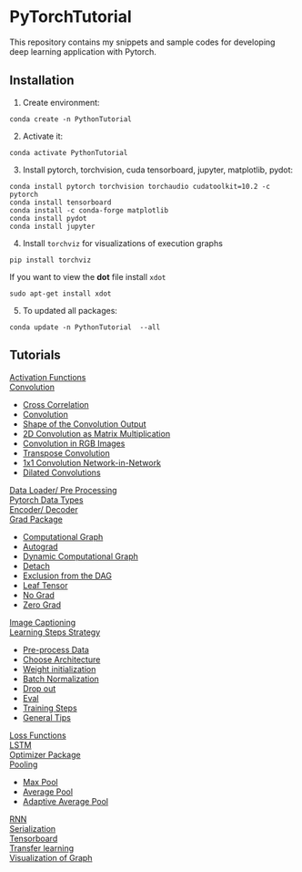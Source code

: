 # PyTorchTutorial
This repository contains my snippets and sample codes for developing deep learning application with Pytorch.

## Installation
1. Create environment:

`conda create -n PythonTutorial`

2. Activate it:

`conda activate PythonTutorial`

3. Install pytorch, torchvision, cuda tensorboard, jupyter, matplotlib, pydot:

`conda install pytorch torchvision torchaudio cudatoolkit=10.2 -c pytorch`  
`conda install tensorboard`  
`conda install -c conda-forge matplotlib`  
`conda install pydot`  
`conda install jupyter`  

4. Install `torchviz` for visualizations of execution graphs 

`pip install torchviz`

If you want to view the <b>dot</b> file install `xdot`

`sudo apt-get install xdot`

5. To updated all packages:

`conda update -n PythonTutorial  --all`

## Tutorials

[Activation Functions](src/activation_functions/activation_function.ipynb)  
[Convolution](src/conv/cross_correlation_convolution.ipynb)  
- [Cross Correlation](conv/cross_correlation_convolution.ipynb#Cross-Correlation)  
- [Convolution](conv/cross_correlation_convolution.ipynb#Convoloution)  
- [Shape of the Convolution Output](conv/cross_correlation_convolution.ipynb#Shape-of-the-Convolution-Output)  
- [2D Convolution as Matrix Multiplication](conv/cross_correlation_convolution.ipynb#2D-Convolution-as-Matrix-Multiplication)  
- [Convolution in RGB Images](conv/cross_correlation_convolution.ipynb#Convolution-in-RGB-Images)  
- [Transpose Convolution](conv/cross_correlation_convolution.ipynb#Transpose-Convolution)  
- [1x1 Convolution Network-in-Network](conv/cross_correlation_convolution.ipynb#1x1-Convolution-Network-in-Network)  
- [Dilated Convolutions](conv/cross_correlation_convolution.ipynb#Dilated-Convolutions)  

[Data Loader/ Pre Processing](src/data_loader_pre_processing/index.ipynb)  
[Pytorch Data Types](data_types/index.ipynb)  
[Encoder/ Decoder](src/encoder/index.ipynb)  
[Grad Package](src/grad_package)  
- [Computational Graph](grad.ipynb#Computational-Graph)
- [Autograd](grad.ipynb#Autograd)  
- [Dynamic Computational Graph](grad.ipynb#)  
- [Detach](grad.ipynb#detach)  
- [Exclusion from the DAG](grad.ipynb#Exclusion-from-the-DAG)  
- [Leaf Tensor](grad.ipynb#Leaf)  
- [No Grad](grad.ipynb#no_grad())  
- [Zero Grad](grad.ipynb#zero_grad)  

[Image Captioning](src/image_captioning)  
[Learning Steps Strategy](learning_steps_strategy/index.ipynb#Pre-process-Data)  
- [Pre-process Data](learning_steps_strategy/index.ipynb#Pre-process-Data)  
- [Choose Architecture](learning_steps_strategy/index.ipynb#Choose-Architecture)  
- [Weight initialization](learning_steps_strategy/index.ipynb#Weight-initialization)  
- [Batch Normalization](learning_steps_strategy/index.ipynb#Batch-Normalization)  
- [Drop out](learning_steps_strategy/index.ipynb#Drop-out)  
- [Eval](learning_steps_strategy/index.ipynb#Eval)  
- [Training Steps](learning_steps_strategy/index.ipynb#Training-Steps)  
- [General Tips](learning_steps_strategy/index.ipynb#General-Tips)  

[Loss Functions](loss_functions/loss_functions.ipynb)  
[LSTM](src/LSTM/index.ipynb)  
[Optimizer Package](src/optim_package/index.pynb)  
[Pooling](src/pooling/index.ipynb)  
- [Max Pool](pooling/index.ipynb#Max-Pool)  
- [Average Pool](pooling/index.ipynb#Average-Pool)  
- [Adaptive Average Pool](pooling/index.ipynb#Adaptive-Average-Pool)  

[RNN](src/rnn/index.ipynb)  
[Serialization](src/serialization/index.ipynb)  
[Tensorboard](src/tensorboard/index.ipynb)  
[Transfer learning](src/transfer_learning/transfer_learning.ipynb)  
[Visualization of Graph](src/graph_visualization/index.ipynb)  
